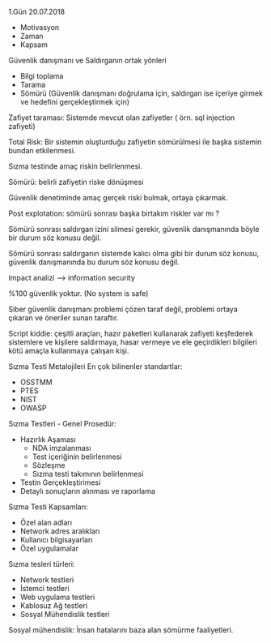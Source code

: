1.Gün  20.07.2018

- Motivasyon
- Zaman
- Kapsam

Güvenlik danışmanı ve Saldırganın ortak yönleri
- Bilgi toplama
- Tarama
- Sömürü (Güvenlik danışmanı doğrulama için,  saldırgan ise içeriye girmek ve hedefini gerçekleştirmek için)

Zafiyet taraması: Sistemde mevcut olan zafiyetler ( örn. sql injection zafiyeti)

Total Risk: Bir sistemin oluşturduğu zafiyetin sömürülmesi ile başka sistemin bundan etkilenmesi.

Sızma testinde amaç riskin belirlenmesi.

Sömürü: belirli zafiyetin riske dönüşmesi

Güvenlik denetiminde amaç gerçek riski bulmak, ortaya çıkarmak.

Post explotation:  sömürü sonrası başka birtakım riskler var mı ?

Sömürü sonrası saldırgan izini silmesi gerekir, güvenlik danışmanında böyle bir durum söz konusu değil.

Sömürü sonrası saldırganın sistemde kalıcı olma gibi bir durum söz konusu, güvenlik danışmanında bu durum söz konusu değil.

Impact analizi --> information security

%100 güvenlik yoktur. (No system is safe)

Siber güvenlik danışmanı problemi çözen taraf değil, problemi ortaya çıkaran ve öneriler sunan taraftır.

Script kiddie: çeşitli araçları, hazır paketleri kullanarak zafiyeti keşfederek sistemlere ve kişilere saldırmaya, 
hasar vermeye ve ele geçirdikleri bilgileri kötü amaçla kullanmaya çalışan kişi.

Sızma Testi Metalojileri
En çok bilinenler standartlar:
- OSSTMM
-	PTES
-	NIST
-	OWASP

Sızma Testleri - Genel Prosedür:
- Hazırlık Aşaması
    - NDA imzalanması
    - Test içeriğinin belirlenmesi
    - Sözleşme
    - Sızma testi takımının belirlenmesi
- Testin Gerçekleştirimesi
- Detaylı sonuçların alınması ve raporlama

Sızma Testi Kapsamları:
-	Özel alan adları
-	Network adres aralıkları
-	Kullanıcı bilgisayarları
-	Özel uygulamalar

Sızma tesleri türleri:
-	Network testleri
-	İstemci testleri
-	Web uygulama testleri
-	Kablosuz Ağ testleri
-	Sosyal Mühendislik testleri

Sosyal mühendislik: İnsan hatalarını baza alan sömürme faaliyetleri.


